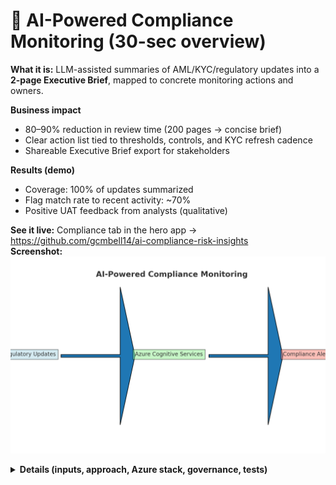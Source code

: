 # 🧾 AI-Powered Compliance Monitoring (30-sec overview)

**What it is:** LLM-assisted summaries of AML/KYC/regulatory updates into a **2-page Executive Brief**, mapped to concrete monitoring actions and owners.

**Business impact**
- 80–90% reduction in review time (200 pages → concise brief)
- Clear action list tied to thresholds, controls, and KYC refresh cadence
- Shareable Executive Brief export for stakeholders

**Results (demo)**
- Coverage: 100% of updates summarized
- Flag match rate to recent activity: ~70%
- Positive UAT feedback from analysts (qualitative)

**See it live:** Compliance tab in the hero app → https://github.com/gcmbell14/ai-compliance-risk-insights  
**Screenshot:**  
![Compliance Monitoring Diagram](../visuals/compliance-ai-diagram.png)

<details>
  <summary><strong>Details (inputs, approach, Azure stack, governance, tests)</strong></summary>

## Inputs & Features
- **Regulatory text** (guidance, circulars, policy changes) chunked for LLM context
- **Entity risk flags** (PEP/adverse media) to prioritize changes
- **Transaction snippets** for mapping rules → recent activity
- **Thresholds** (cash, cross-border) and **KYC refresh cadence** to translate text → actions

## Approach
1. **Ingest & chunk** documents (sections/paragraphs).
2. **Summarize** with LLM to produce: key changes, obligations, due dates, owners.
3. **Synthesize an Executive Brief** (Markdown/PDF) + change log.
4. **Map to monitoring**: link actions to thresholds, queries, and KYC schedules.

## Technical Stack
- **AI Platforms:** Azure Cognitive Services (Document Intelligence/Language), Azure OpenAI (GPT)
- **App & Integration:** Streamlit (demo UI), Azure Functions (brief generation API), Azure Blob/SQL (storage)
- **Ops:** Azure Key Vault (secrets), App Insights (telemetry), GitHub Actions (CI, optional)

## App UX
- Paste/upload regulatory excerpt → see **bullet summary**
- **Download Executive Brief (Markdown)** button
- Change log (date, prompt/model version) for audit

## Governance & Auditability
- Redact PII; store **prompt/model versions**, timestamps, approver
- Maintain **exception register** and quarterly attestations
- Keep **source snippets** alongside the brief for traceability

## Metrics (pilot/POC)
| Metric | Target / Example | Notes |
|---|---|---|
| Review time reduction | 80–90% | Large docs → brief |
| Coverage | 100% | All updates summarized |
| Flag match rate | ~70% | Alignment to recent activity |
| Analyst satisfaction | Qual | UAT survey/feedback |

## Test Scenarios (UAT)
- **Cross-border threshold change** → brief updates limit & owners
- **Enhanced due diligence requirement** → action appears with due date
- **KYC cadence update** → schedule adjustment captured

## Next Steps
- Add PDF export & routing for approvals
- Link actions to **live monitoring queries** (SQL/Power BI)
- Introduce SLA tracking and completion dashboards

</details>

